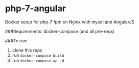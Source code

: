 # php-7-angular
Docker setup for php-7 fpm on Nginx with mysql and AngularJS

###Requirements:
docker-compose (and all pre-reqs)

###To run:
1. clone this repo
2. run `docker-compose build`
3. run `docker-compose up -d`
